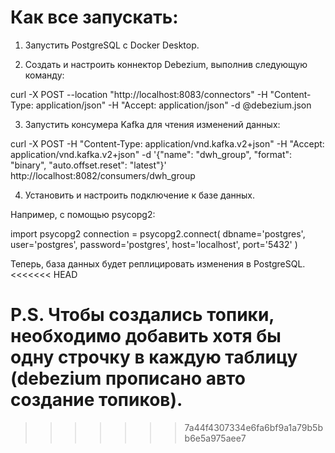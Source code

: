 # Как все запускать:

1. Запустить PostgreSQL с Docker Desktop.

2. Создать и настроить коннектор Debezium, выполнив следующую команду:

curl -X POST --location "http://localhost:8083/connectors" -H "Content-Type: application/json" -H "Accept: application/json" -d @debezium.json

3. Запустить консумера Kafka для чтения изменений данных:

curl -X POST -H "Content-Type: application/vnd.kafka.v2+json" -H "Accept: application/vnd.kafka.v2+json" -d '{"name": "dwh_group", "format": "binary", "auto.offset.reset": "latest"}' http://localhost:8082/consumers/dwh_group

4. Установить и настроить подключение к базе данных.

Например, с помощью psycopg2:

import psycopg2
connection = psycopg2.connect(
    dbname='postgres',
    user='postgres',
    password='postgres',
    host='localhost',
    port='5432'
)

Теперь, база данных будет реплицировать изменения в PostgreSQL.
<<<<<<< HEAD

P.S. 
Чтобы создались топики, необходимо добавить хотя бы одну строчку в каждую таблицу (debezium прописано авто создание топиков).
=======
>>>>>>> 7a44f4307334e6fa6bf9a1a79b5bb6e5a975aee7
